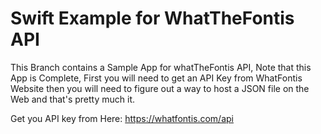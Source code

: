 # Swift Example for WhatTheFontis API 

This Branch contains a Sample App for whatTheFontis API, Note that this App is Complete, First you will need to get an API Key from WhatFontis Website then you will need to figure out a way to host a JSON file on the Web and that's pretty much it.

Get you API key from Here: https://whatfontis.com/api
